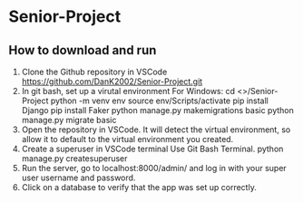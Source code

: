 # Senior-Project
How to download and run
------------------------------------------------------------------------------------------------------------------------------------------
1. Clone the Github repository in VSCode
   https://github.com/DanK2002/Senior-Project.git
3. In git bash, set up a virutal environment
  For Windows:
  	cd <<file path to parent folder>>/Senior-Project
  	python -m venv env
  	source env/Scripts/activate
  	pip install Django
  	pip install Faker
  	python manage.py makemigrations basic
  	python manage.py migrate basic
5. Open the repository in VSCode. It will detect the virtual environment, so allow it to default to the virtual environment you created.
6. Create a superuser in VSCode terminal
    Use Git Bash Terminal.
	  python manage.py createsuperuser
7. Run the server, go to localhost:8000/admin/ and log in with your super user username and password.
8. Click on a database to verify that the app was set up correctly.
